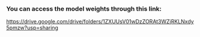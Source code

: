  ### You can access the model weights through this link: 
 https://drive.google.com/drive/folders/1ZXUUsV01wDzZORAt3WZjRKLNxdy5pmzw?usp=sharing
